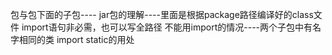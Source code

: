 包与包下面的子包----
jar包的理解----里面是根据package路径编译好的class文件
import语句非必需，也可以写全路径
不能用import的情况----两个子包中有名字相同的类
import static的用处
